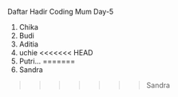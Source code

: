 Daftar Hadir Coding Mum Day-5

1. Chika
2. Budi
3. Aditia
4. uchie
<<<<<<< HEAD
5. Putri...
=======
5. Sandra
>>>>>>> Sandra
